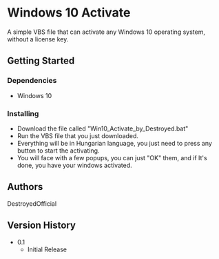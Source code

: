 # Windows 10 Activate

A simple VBS file that can activate any Windows 10 operating system, without a license key.

## Getting Started

### Dependencies

* Windows 10

### Installing

* Download the file called "Win10_Activate_by_Destroyed.bat"
* Run the VBS file that you just downloaded.
* Everything will be in Hungarian language, you just need to press any button to start the activating.
* You will face with a few popups, you can just "OK" them, and if It's done, you have your windows activated.

## Authors

DestroyedOfficial  

## Version History

* 0.1
    * Initial Release
